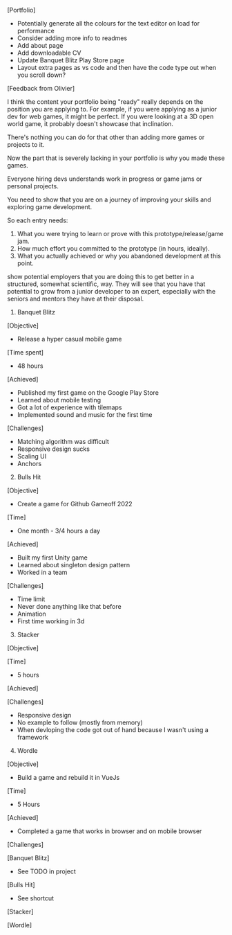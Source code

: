 [Portfolio]

- Potentially generate all the colours for the text editor on load for performance
- Consider adding more info to readmes
- Add about page
- Add downloadable CV
- Update Banquet Blitz Play Store page
- Layout extra pages as vs code and then have the code type out when you scroll down?

[Feedback from Olivier]

I think the content your portfolio being "ready" really depends on the position you are applying to. For example, if you were applying as a junior dev for web games, it might be perfect. If you were looking at a 3D open world game, it probably doesn't showcase that inclination.

There's nothing you can do for that other than adding more games or projects to it.

Now the part that is severely lacking in your portfolio is why you made these games.

Everyone hiring devs understands work in progress or game jams or personal projects.

You need to show that you are on a journey of improving your skills and exploring game development.

So each entry needs:

1. What you were trying to learn or prove with this prototype/release/game jam.
2. How much effort you committed to the prototype (in hours, ideally).
3. What you actually achieved or why you abandoned development at this point.

show potential employers that you are doing this to get better in a structured, somewhat scientific, way. They will see that you have that potential to grow from a junior developer to an expert, especially with the seniors and mentors they have at their disposal.

1. Banquet Blitz

[Objective]

- Release a hyper casual mobile game

[Time spent]

- 48 hours

[Achieved]

- Published my first game on the Google Play Store
- Learned about mobile testing
- Got a lot of experience with tilemaps
- Implemented sound and music for the first time

[Challenges]

- Matching algorithm was difficult
- Responsive design sucks
- Scaling UI
- Anchors

2. Bulls Hit

[Objective]

- Create a game for Github Gameoff 2022

[Time]

- One month - 3/4 hours a day

[Achieved]

- Built my first Unity game
- Learned about singleton design pattern
- Worked in a team

[Challenges]

- Time limit
- Never done anything like that before
- Animation
- First time working in 3d

3. Stacker

[Objective]

[Time]

- 5 hours

[Achieved]

[Challenges]

- Responsive design
- No example to follow (mostly from memory)
- When devloping the code got out of hand because I wasn't using a framework

4. Wordle

[Objective]

- Build a game and rebuild it in VueJs

[Time]

- 5 Hours

[Achieved]

- Completed a game that works in browser and on mobile browser

[Challenges]

[Banquet Blitz]

- See TODO in project

[Bulls Hit]

- See shortcut

[Stacker]

[Wordle]
